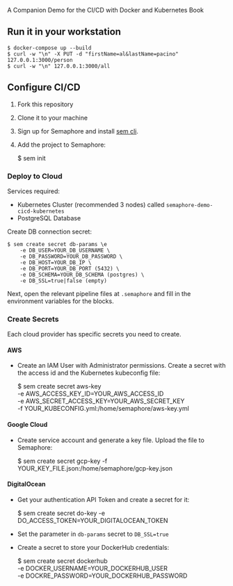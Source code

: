 A Companion Demo for the CI/CD with Docker and Kubernetes Book

## Run it in your workstation

    $ docker-compose up --build
    $ curl -w "\n" -X PUT -d "firstName=al&lastName=pacino" 127.0.0.1:3000/person
    $ curl -w "\n" 127.0.0.1:3000/all

## Configure CI/CD

1. Fork this repository
2. Clone it to your machine
3. Sign up for Semaphore and install [sem cli](https://docs.semaphoreci.com/article/53-sem-reference).
4. Add the project to Semaphore:

    $ sem init

### Deploy to Cloud

Services required:

- Kubernetes Cluster (recommended 3 nodes) called `semaphore-demo-cicd-kubernetes`
- PostgreSQL Database

Create DB connection secret:

    $ sem create secret db-params \e
        -e DB_USER=YOUR_DB_USERNAME \
        -e DB_PASSWORD=YOUR_DB_PASSWORD \
        -e DB_HOST=YOUR_DB_IP \
        -e DB_PORT=YOUR_DB_PORT (5432) \
        -e DB_SCHEMA=YOUR_DB_SCHEMA (postgres) \
        -e DB_SSL=true|false (empty)

Next, open the relevant pipeline files at `.semaphore` and fill in the environment variables for the blocks.

### Create Secrets

Each cloud provider has specific secrets you need to create.

#### AWS

- Create an IAM User with Administrator permissions. Create a secret with the access id and the Kubernetes kubeconfig file:

    $ sem create secret aws-key \
        -e AWS_ACCESS_KEY_ID=YOUR_AWS_ACCESS_ID \
        -e AWS_SECRET_ACCESS_KEY=YOUR_AWS_SECRET_KEY \
        -f YOUR_KUBECONFIG.yml:/home/semaphore/aws-key.yml

#### Google Cloud

- Create service account and generate a key file. Upload the file to Semaphore:

    $ sem create secret gcp-key -f YOUR_KEY_FILE.json:/home/semaphore/gcp-key.json

#### DigitalOcean

- Get your authentication API Token and create a secret for it:

    $ sem create secret do-key -e DO_ACCESS_TOKEN=YOUR_DIGITALOCEAN_TOKEN

- Set the parameter in `db-params` secret to `DB_SSL=true`

- Create a secret to store your DockerHub credentials:

    $ sem create secret dockerhub \
        -e DOCKER_USERNAME=YOUR_DOCKERHUB_USER \
        -e DOCKRE_PASSWORD=YOUR_DOCKERHUB_PASSWORD
